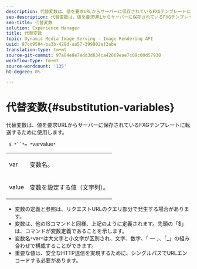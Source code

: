 ```yaml
---
description: 代替変数は、値を要求URLからサーバーに保存されているFXGテンプレートに転送するために使用します。
seo-description: 代替変数は、値を要求URLからサーバーに保存されているFXGテンプレートに転送するために使用します。
seo-title: 代替変数
solution: Experience Manager
title: 代替変数
topic: Dynamic Media Image Serving - Image Rendering API
uuid: 87cd9594-ba3b-429d-aa57-399902ef3abe
translation-type: tm+mt
source-git-commit: 97a84e8e7edd3d834ca42069eae7c09c00d57938
workflow-type: tm+mt
source-wordcount: '135'
ht-degree: 0%

---
```



# 代替変数{#substitution-variables}

代替変数は、値を要求URLからサーバーに保存されているFXGテンプレートに転送するために使用します。

` $ *``*= *`varvalue`*`

<table id="simpletable_76B381800C0D411F87CD551FC30B0579"> 
 <tr class="strow"> 
  <td class="stentry"> <p> <span class="codeph"> <span class="varname"> var  </span> </span> </p> </td> 
  <td class="stentry"> <p>変数名。 </p> </td> 
 </tr> 
 <tr class="strow"> 
  <td class="stentry"> <p> <span class="codeph"> <span class="varname"> value  </span> </span> </p> </td> 
  <td class="stentry"> <p>変数を設定する値（文字列）。 </p> </td> 
 </tr> 
</table>

* 変数の定義と参照は、リクエストURLのクエリ部分で発生する場合があります。
* 変数は、他のISコマンドと同様、上記のように定義されます。先頭の「$」は、コマンドが変数定義であることを示します。
* 変数名`*`var`*`は大文字と小文字が区別され、文字、数字、「 — 」、「_」の組み合わせで構成することができます。
* 重要な値は、安全なHTTP送信を実現するために、シングルパスでURLエンコードする必要があります。

